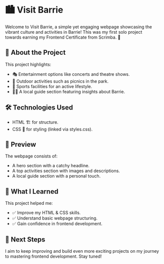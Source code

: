# 🏙️ Visit Barrie
Welcome to Visit Barrie, a simple yet engaging webpage showcasing the vibrant culture and activities in Barrie! This was my first solo project towards earning my Frontend Certificate from Scrimba. 🚀

## 🌟 About the Project
This project highlights:

- 🎭 Entertainment options like concerts and theatre shows.
- 🌳 Outdoor activities such as picnics in the park.
- 🏀 Sports facilities for an active lifestyle.
- 🧑‍🏫 A local guide section featuring insights about Barrie.
## 🛠️ Technologies Used
- HTML 🏗️ for structure.
- CSS 🎨 for styling (linked via styles.css).
## 📸 Preview
The webpage consists of:
- A hero section with a catchy headline.
- A top activities section with images and descriptions.
- A local guide section with a personal touch.

## 🎯 What I Learned
This project helped me:
- ✅ Improve my HTML & CSS skills.
- ✅ Understand basic webpage structuring.
- ✅ Gain confidence in frontend development.

## 🚀 Next Steps
I aim to keep improving and build even more exciting projects on my journey to mastering frontend development. Stay tuned!
